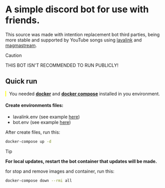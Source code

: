 # A simple discord bot for use with friends.

This source was made with intention replacement bot third parties, being more stable and supported by YouTube songs using [lavalink](https://lavalink.dev/) and [magmastream](https://docs.magmastream.com/).

> [!CAUTION]
> THIS BOT ISN'T RECOMMENDED TO RUN PUBLICLY!


## Quick run

<div style="border-left: 2px solid yellow; padding-left: 10px">
    You needed <strong><a href="https://docs.docker.com/compose/">docker</a></strong> and <strong><a href="https://docs.docker.com/compose/">docker compose</a></strong> installed in you environment.
</div>

#### Create environments files:

- lavalink.env (see example [here](lavalink.env.example))
- bot.env (see example [here](bot.env.example))

After create files, run this:

```bash
docker-compose up -d
```
> [!TIP]
> **For local updates, restart the bot container that updates will be made.**


for stop and remove images and container, run this:
```bash
docker-compose down --rmi all
```